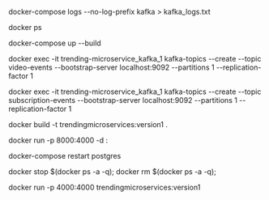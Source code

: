 docker-compose logs --no-log-prefix kafka > kafka_logs.txt

docker ps

docker-compose up --build

docker exec -it trending-microservice_kafka_1 kafka-topics --create --topic video-events --bootstrap-server localhost:9092 --partitions 1 --replication-factor 1

docker exec -it trending-microservice_kafka_1 kafka-topics --create --topic subscription-events --bootstrap-server localhost:9092 --partitions 1 --replication-factor 1

docker build -t trendingmicroservices:version1 .

docker run -p 8000:4000 -d <image-name>:<tag>

docker-compose restart postgres

docker stop $(docker ps -a -q);
docker rm $(docker ps -a -q);

docker run -p 4000:4000 trendingmicroservices:version1